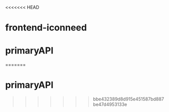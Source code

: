 <<<<<<< HEAD
# frontend-iconneed
# primaryAPI
=======
# primaryAPI
>>>>>>> bbe432389d8d915e451587bd887be47d4953133e
